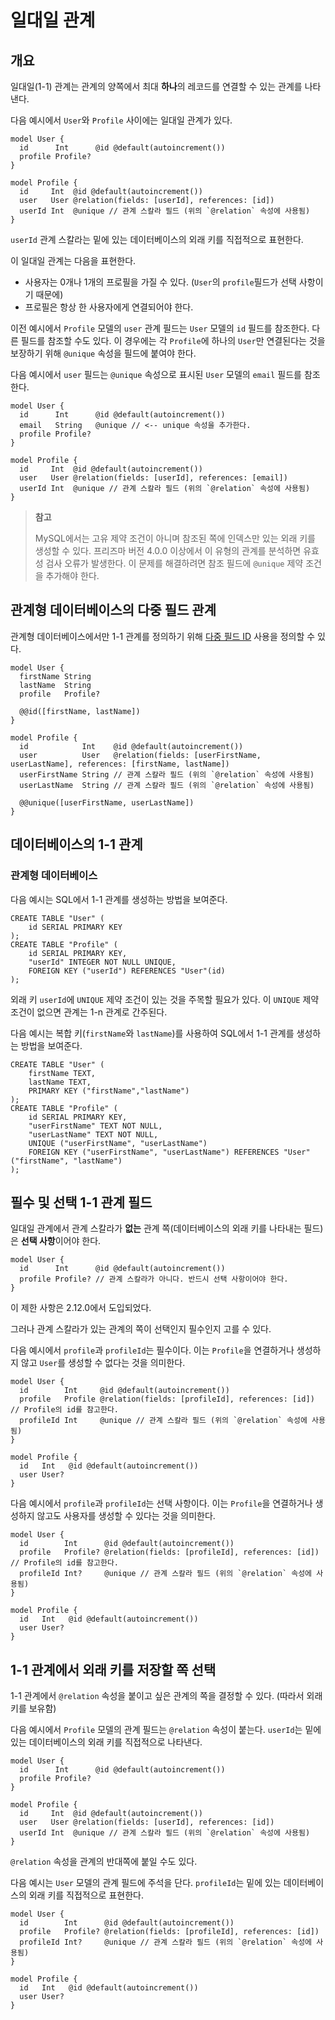 # 일대일 관계

## 개요

일대일(1-1) 관계는 관계의 양쪽에서 최대 **하나**의 레코드를 연결할 수 있는 관계를 나타낸다.

다음 예시에서 `User`와 `Profile` 사이에는 일대일 관계가 있다.

```tsx
model User {
  id      Int      @id @default(autoincrement())
  profile Profile?
}

model Profile {
  id     Int  @id @default(autoincrement())
  user   User @relation(fields: [userId], references: [id])
  userId Int  @unique // 관계 스칼라 필드 (위의 `@relation` 속성에 사용됨)
}
```

`userId` 관계 스칼라는 밑에 있는 데이터베이스의 외래 키를 직접적으로 표현한다.

이 일대일 관계는 다음을 표현한다.

- 사용자는 0개나 1개의 프로필을 가질 수 있다. (`User`의 `profile`필드가 선택 사항이기 때문에)
- 프로필은 항상 한 사용자에게 연결되어야 한다.

이전 예시에서 `Profile` 모델의 `user` 관계 필드는 `User` 모델의 `id` 필드를 참조한다. 다른 필드를 참조할 수도 있다. 이 경우에는 각 `Profile`에 하나의 `User`만 연결된다는 것을 보장하기 위해 `@unique` 속성을 필드에 붙여야 한다. 

다음 예시에서 `user` 필드는 `@unique` 속성으로 표시된 `User` 모델의 `email` 필드를 참조한다.

```tsx
model User {
  id      Int      @id @default(autoincrement())
  email   String   @unique // <-- unique 속성을 추가한다.
  profile Profile?
}

model Profile {
  id     Int  @id @default(autoincrement())
  user   User @relation(fields: [userId], references: [email])
  userId Int  @unique // 관계 스칼라 필드 (위의 `@relation` 속성에 사용됨)
}
```

> **참고**
>
> MySQL에서는 고유 제약 조건이 아니며 참조된 쪽에 인덱스만 있는 외래 키를 생성할 수 있다. 프리즈마 버전 4.0.0 이상에서 이 유형의 관계를 분석하면 유효성 검사 오류가 발생한다. 이 문제를 해결하려면 참조 필드에 `@unique` 제약 조건을 추가해야 한다.

## 관계형 데이터베이스의 다중 필드 관계

관계형 데이터베이스에서만 1-1 관계를 정의하기 위해 [다중 필드 ID](https://www.prisma.io/docs/reference/api-reference/prisma-schema-reference#id-1) 사용을 정의할 수 있다.

```tsx
model User {
  firstName String
  lastName  String
  profile   Profile?

  @@id([firstName, lastName])
}

model Profile {
  id            Int    @id @default(autoincrement())
  user          User   @relation(fields: [userFirstName, userLastName], references: [firstName, lastName])
  userFirstName String // 관계 스칼라 필드 (위의 `@relation` 속성에 사용됨)
  userLastName  String // 관계 스칼라 필드 (위의 `@relation` 속성에 사용됨)

  @@unique([userFirstName, userLastName])
}
```

## 데이터베이스의 1-1 관계

### 관계형 데이터베이스

다음 예시는 SQL에서 1-1 관계를 생성하는 방법을 보여준다.

```tsx
CREATE TABLE "User" (
    id SERIAL PRIMARY KEY
);
CREATE TABLE "Profile" (
    id SERIAL PRIMARY KEY,
    "userId" INTEGER NOT NULL UNIQUE,
    FOREIGN KEY ("userId") REFERENCES "User"(id)
);
```

외래 키 `userId`에 `UNIQUE` 제약 조건이 있는 것을 주목할 필요가 있다. 이 `UNIQUE` 제약 조건이 없으면 관계는 1-n 관계로 간주된다.

다음 예시는 복합 키(`firstName`와 `lastName`)를 사용하여 SQL에서 1-1 관계를 생성하는 방법을 보여준다.

```tsx
CREATE TABLE "User" (
    firstName TEXT,
    lastName TEXT,
    PRIMARY KEY ("firstName","lastName")
);
CREATE TABLE "Profile" (
    id SERIAL PRIMARY KEY,
    "userFirstName" TEXT NOT NULL,
    "userLastName" TEXT NOT NULL,
    UNIQUE ("userFirstName", "userLastName")
    FOREIGN KEY ("userFirstName", "userLastName") REFERENCES "User"("firstName", "lastName")
);
```

## 필수 및 선택 1-1 관계 필드

일대일 관계에서 관계 스칼라가 **없는** 관계 쪽(데이터베이스의 외래 키를 나타내는 필드)은 **선택 사항**이어야 한다.

```tsx
model User {
  id      Int      @id @default(autoincrement())
  profile Profile? // 관계 스칼라가 아니다. 반드시 선택 사항이어야 한다.
}
```

이 제한 사항은 2.12.0에서 도입되었다.

그러나 관계 스칼라가 있는 관계의 쪽이 선택인지 필수인지 고를 수 있다. 

다음 예시에서 `profile`과 `profileId`는 필수이다. 이는 `Profile`을 연결하거나 생성하지 않고 `User`를 생성할 수 없다는 것을 의미한다.

```tsx
model User {
  id        Int     @id @default(autoincrement())
  profile   Profile @relation(fields: [profileId], references: [id]) // Profile의 id를 참고한다.
  profileId Int     @unique // 관계 스칼라 필드 (위의 `@relation` 속성에 사용됨)
}

model Profile {
  id   Int   @id @default(autoincrement())
  user User?
}
```

다음 예시에서 `profile`과 `profileId`는 선택 사항이다. 이는 `Profile`을 연결하거나 생성하지 않고도 사용자를 생성할 수 있다는 것을 의미한다.

```tsx
model User {
  id        Int      @id @default(autoincrement())
  profile   Profile? @relation(fields: [profileId], references: [id]) // Profile의 id를 참고한다.
  profileId Int?     @unique // 관계 스칼라 필드 (위의 `@relation` 속성에 사용됨)
}

model Profile {
  id   Int   @id @default(autoincrement())
  user User?
}
```

## 1-1 관계에서 외래 키를 저장할 쪽 선택

1-1 관계에서 `@relation` 속성을 붙이고 싶은 관계의 쪽을 결정할 수 있다. (따라서 외래 키를 보유함)

다음 예시에서 `Profile` 모델의 관계 필드는 `@relation` 속성이 붙는다. `userId`는 밑에 있는 데이터베이스의 외래 키를 직접적으로 나타낸다.

```tsx
model User {
  id      Int      @id @default(autoincrement())
  profile Profile?
}

model Profile {
  id     Int  @id @default(autoincrement())
  user   User @relation(fields: [userId], references: [id])
  userId Int  @unique // 관계 스칼라 필드 (위의 `@relation` 속성에 사용됨)
}
```

`@relation` 속성을 관계의 반대쪽에 붙일 수도 있다.

다음 예시는 `User` 모델의 관계 필드에 주석을 단다. `profileId`는 밑에 있는 데이터베이스의 외래 키를 직접적으로 표현한다.

```tsx
model User {
  id        Int      @id @default(autoincrement())
  profile   Profile? @relation(fields: [profileId], references: [id])
  profileId Int?     @unique // 관계 스칼라 필드 (위의 `@relation` 속성에 사용됨)
}

model Profile {
  id   Int   @id @default(autoincrement())
  user User?
}
```

